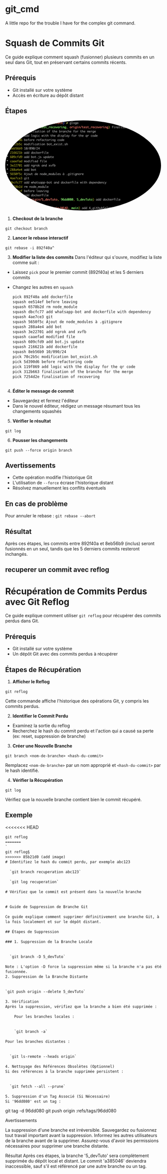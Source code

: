 # git_cmd
A little repo for the trouble I have for the complex git command.

# Squash de Commits Git

Ce guide explique comment squash (fusionner) plusieurs commits en un seul dans Git, tout en préservant certains commits récents.

## Prérequis

- Git installé sur votre système
- Accès en écriture au dépôt distant

## Étapes

<kbd> <img src="./images/gloga.png" alt="gloga" width="500" height="auto" style="border-radius:50%"/> </kbd>

1. **Checkout de la branche**

  `git checkout branch`


2. **Lancer le rebase interactif**

  `git rebase -i 892f40a^`
  
3. **Modifier la liste des commits**
Dans l'éditeur qui s'ouvre, modifiez la liste comme suit :
- Laissez `pick` pour le premier commit (892f40a) et les 5 derniers commits
- Changez les autres en `squash`

  ```
  pick 892f40a add dockerfile
  squash ee514ef before leaving
  squash 6578b2d rm node_module
  squash dbcfc77 add whatsapp-bot and dockerfile with dependency
  squash 4ae7ce3 git
  squash 5650f5c Ajout de node_modules à .gitignore
  squash 288a4e4 add bot
  squash 3e22701 add ngrok and xvfb
  squash caaefad modified file
  squash 609cfd9 add bot.js update
  squash 216621b add dockerfile
  squash 8eb56b9 10/090/24
  pick 70c2b5c modification bot_exist.sh
  pick 5d390d6 before refactoring code
  pick 119f869 add logic with the display for the qr code
  pick 312b663 finalisation of the branche for the merge
  pick 7254d2e finalisation of recovering


4. **Éditer le message de commit**
- Sauvegardez et fermez l'éditeur
- Dans le nouvel éditeur, rédigez un message résumant tous les changements squashés

5. **Vérifier le résultat**

  `git log`

  
6. **Pousser les changements**

  `git push --force origin branch`


## Avertissements

- Cette opération modifie l'historique Git
- L'utilisation de `--force` écrase l'historique distant
- Résolvez manuellement les conflits éventuels

## En cas de problème

  Pour annuler le rebase : `git rebase --abort`
  
## Résultat

Après ces étapes, les commits entre 892f40a et 8eb56b9 (inclus) seront fusionnés en un seul, tandis que les 5 derniers commits resteront inchangés.

## recuperer un commit avec reflog

# Récupération de Commits Perdus avec Git Reflog

Ce guide explique comment utiliser `git reflog` pour récupérer des commits perdus dans Git.

## Prérequis

- Git installé sur votre système
- Un dépôt Git avec des commits perdus à récupérer

## Étapes de Récupération

1. **Afficher le Reflog**

  `git reflog`

Cette commande affiche l'historique des opérations Git, y compris les commits perdus.

2. **Identifier le Commit Perdu**
- Examinez la sortie du reflog
- Recherchez le hash du commit perdu et l'action qui a causé sa perte (ex: reset, suppression de branche)

3. **Créer une Nouvelle Branche**

  `git branch <nom-de-branche> <hash-du-commit>`

Remplacez `<nom-de-branche>` par un nom approprié et `<hash-du-commit>` par le hash identifié.

4. **Vérifier la Récupération**

  `git log`

Vérifiez que la nouvelle branche contient bien le commit récupéré.

## Exemple

<<<<<<< HEAD
```
git reflog
=======
`
git reflog§
>>>>>>> 85b21d0 (add image)
# Identifiez le hash du commit perdu, par exemple abc123

  `git branch recuperation abc123`

  `git log recuperation`

# Vérifiez que le commit est présent dans la nouvelle branche


# Guide de Suppression de Branche Git

Ce guide explique comment supprimer définitivement une branche Git, à la fois localement et sur le dépôt distant.

## Étapes de Suppression

### 1. Suppression de la Branche Locale


  `git branch -D 5_devTuto`

Note : L'option -D force la suppression même si la branche n'a pas été fusionnée.
2. Suppression de la Branche Distante


`git push origin --delete 5_devTuto`

3. Vérification
Après la suppression, vérifiez que la branche a bien été supprimée :

    Pour les branches locales :

    
    `git branch -a`

Pour les branches distantes :


  `git ls-remote --heads origin`

4. Nettoyage des Références Obsolètes (Optionnel)
Si des références à la branche supprimée persistent :


  `git fetch --all --prune`

5. Suppression d'un Tag Associé (Si Nécessaire)
Si '96dd080' est un tag :

  ```
  git tag -d 96dd080
  git push origin :refs/tags/96dd080


Avertissements

  La suppression d'une branche est irréversible. Sauvegardez ou fusionnez tout travail important avant la suppression.
  Informez les autres utilisateurs de la branche avant de la supprimer.
  Assurez-vous d'avoir les permissions nécessaires pour supprimer une branche distante.

Résultat
Après ces étapes, la branche '5_devTuto' sera complètement supprimée du dépôt local et distant. Le commit 'a385046' deviendra inaccessible, sauf s'il est référencé par une autre branche ou un tag.
